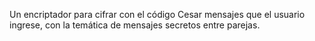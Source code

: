 Un encriptador para cifrar con el código Cesar mensajes que el usuario ingrese, con la temática de mensajes secretos entre parejas.
